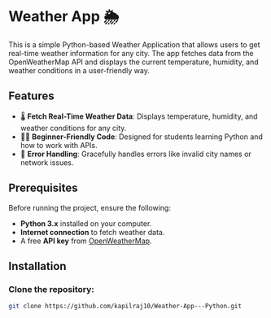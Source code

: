 # Weather App 🌦️

This is a simple Python-based Weather Application that allows users to get real-time weather information for any city. The app fetches data from the OpenWeatherMap API and displays the current temperature, humidity, and weather conditions in a user-friendly way.

## Features
- 🌡️ **Fetch Real-Time Weather Data**: Displays temperature, humidity, and weather conditions for any city.
- 🧑‍💻 **Beginner-Friendly Code**: Designed for students learning Python and how to work with APIs.
- 🚧 **Error Handling**: Gracefully handles errors like invalid city names or network issues.

## Prerequisites
Before running the project, ensure the following:
- **Python 3.x** installed on your computer.
- **Internet connection** to fetch weather data.
- A free **API key** from [OpenWeatherMap](https://openweathermap.org/api).

## Installation

### Clone the repository:
```bash
git clone https://github.com/kapilraj10/Weather-App---Python.git




   

 
